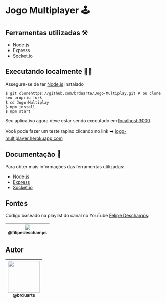 # Jogo Multiplayer 🕹️

## Ferramentas utilizadas ⚒️
  
  - Node.js
  - Express
  - Socket.io

## Executando localmente 👨‍💻

Assegure-se de ter [Node.js](http://nodejs.org/) instalado

```shell script
$ git clonehttps://github.com/brduarte/Jogo-Multiplay.git # ou clone seu próprio fork
$ cd Jogo-Multiplay
$ npm install
$ npm start
```
Seu aplicativo agora deve estar sendo executado em [localhost:3000](http://localhost:3000/).

Você pode fazer um teste rapino clicando no link ➡️ [jogo-multiplayer.herokuapp.com](https://jogo-multiplayer.herokuapp.com/)

## Documentação 📝

Para obter mais informações das ferramentas utilizadas:

- [Node.js](https://nodejs.org/en/docs/)
- [Express](https://expressjs.com/pt-br/)
- [Socket.io](https://socket.io/docs/)

## Fontes

Código baseado na playlist do canal no YouTube [Felipe Deschamps](https://www.youtube.com/watch?v=0sTfIZvjYJk&list=PLMdYygf53DP5SVQQrkKCVWDS0TwYLVitL): 

| [<img src="https://avatars0.githubusercontent.com/u/4248081?v=3&s=115"><br><sub>@filipedeschamps</sub>](https://github.com/filipedeschamps) |
| :---: |

## Autor

| [<img width="100px" src="https://avatars2.githubusercontent.com/u/29002558?v=4"><br><sub>@brduarte</sub>](https://github.com/brduarte)|
| :---: |
